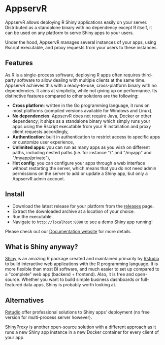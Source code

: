# AppservR

AppservR allows deploying R Shiny applications easily on your server. Distributed as a standalone binary with no dependency except R itself, it can be used on any platform to serve Shiny apps to your users.

Under the hood, AppservR manages several instances of your apps, using Rscript executable, and proxy requests from your users to these instances.

## Features

As R is a single-process software, deploying R apps often requires third-party software to allow dealing with multiple clients at the same time. AppservR achieves this with a ready-to-use, cross-platform binary with no dependencies. It aims at simplicity, while not giving up on performance. Its distinctive features compared to other solutions are the following:

* **Cross platform**: written in the Go programming language, it runs on most platforms (compiled versions available for Windows and Linux),
* **No dependencies**: AppservR does not require Java, Docker or other dependency; it ships as a standalone binary which simply runs your apps using the Rscript executable from your R installation and proxy client requests accordingly,
* **Authentication**: built in authentication to restrict access to specific apps or customize user experience,
* **Unlimited apps**: you can run as many apps as you wish on different paths, including nested paths (i.e. for instance "/" and "/myapp" and "/myapp/private"),
* **Hot config**: you can configure your apps through a web interface without restarting the server, which means that you do not need admin permissions on the server to add or update a Shiny app, but only a AppservR admin account.

## Install

* Download the latest release for your platform from the [releases](https://github.com/appservR/appservR/releases/latest) page.
* Extract the downloaded archive at a location of your choice.
* Run the executable.
* Navigate to `http://localhost:8080` to see a demo Shiny app running!

Please check out our [Documentation website](https://appservR.github.io) for more details.

## What is Shiny anyway?

[Shiny](https://shiny.rstudio.com/) is an amazing R package created and maintained primarily by [Rstudio](https://rstudio.com) to build interactive web applications with the R programming language. It is more flexible than most BI software, and much easier to set up compared to a "complete" web app (backend + frontend). Also, it is free and open-source. Whether you want to build simple business dashboards or full-featured data apps, Shiny is probably worth looking at.

## Alternatives

[Rstudio](https://rstudio.com) offer professional solutions to Shiny apps' deployment (no free version for multi-process server however). 

[ShinyProxy](https://www.openanalytics.eu/tags/shinyproxy/) is another open-source solution with a different approach as it runs a new Shiny app instance in a new Docker container for every client of your app.
